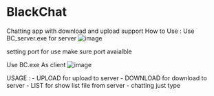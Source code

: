 # BlackChat
Chatting app with download and upload support
How to Use :
Use BC_server.exe for server
![image](https://github.com/user-attachments/assets/0b74e13d-1c38-45bf-a266-83be8b5899d7)


setting port for use make sure port avaialble

Use BC.exe As client
![image](https://github.com/user-attachments/assets/8789963d-b1b2-4a76-bdc5-ebd973ca6fb5)



USAGE : - UPLOAD <filename> for upload to server
        - DOWNLOAD <filename> for download to server
        - LIST for show list file from server
        - chatting just type
